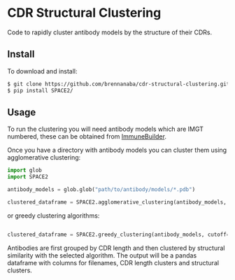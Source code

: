 # CDR Structural Clustering

Code to rapidly cluster antibody models by the structure of their CDRs.

## Install

To download and install:

```bash
$ git clone https://github.com/brennanaba/cdr-structural-clustering.git
$ pip install SPACE2/
```

## Usage

To run the clustering you will need antibody models which are IMGT numbered, these can be obtained from <a href="https://github.com/brennanaba/ImmuneBuilder">ImmuneBuilder</a>.

Once you have a directory with antibody models you can cluster them using agglomerative clustering:

```python
import glob
import SPACE2

antibody_models = glob.glob("path/to/antibody/models/*.pdb")

clustered_dataframe = SPACE2.agglomerative_clustering(antibody_models, cutoff=1.0)
```

or greedy clustering algorithms:

```python

clustered_dataframe = SPACE2.greedy_clustering(antibody_models, cutoff=1.0)
```

Antibodies are first grouped by CDR length and then clustered by structural similarity with the selected algorithm. The output will be a pandas dataframe with columns for filenames, CDR length clusters and structural clusters.
